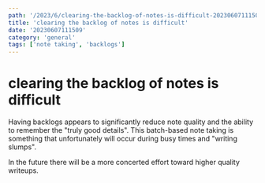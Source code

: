 ```yaml
---
path: '/2023/6/clearing-the-backlog-of-notes-is-difficult-20230607111509'
title: 'clearing the backlog of notes is difficult'
date: '20230607111509'
category: 'general'
tags: ['note taking', 'backlogs']
---
```


# clearing the backlog of notes is difficult
Having backlogs appears to significantly reduce note quality and the ability to
remember the "truly good details". This batch-based note taking is something that
unfortunately will occur during busy times and "writing slumps".

In the future there will be a more concerted effort toward higher quality writeups.
